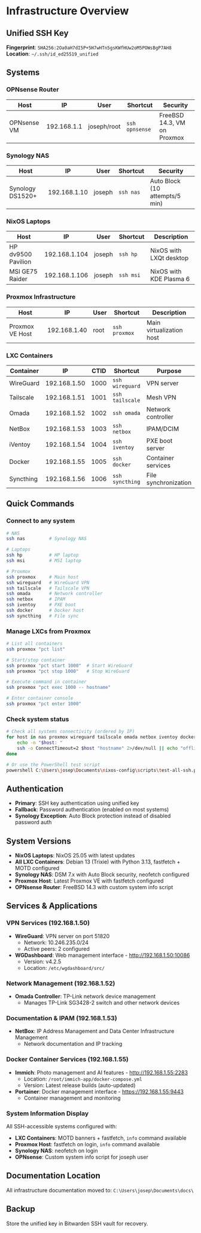 # Infrastructure Overview

## Unified SSH Key
**Fingerprint**: `SHA256:2Oa0aH7dI5P+5H7wHTn5gsKWfHUw2oM5POWsBgP7AH8`
**Location**: `~/.ssh/id_ed25519_unified`

## Systems

### OPNsense Router
| Host | IP | User | Shortcut | Security |
|------|-----|------|----------|----------|
| OPNsense VM | 192.168.1.1 | joseph/root | `ssh opnsense` | FreeBSD 14.3, VM on Proxmox |

### Synology NAS
| Host | IP | User | Shortcut | Security |
|------|-----|------|----------|----------|
| Synology DS1520+ | 192.168.1.10 | joseph | `ssh nas` | Auto Block (10 attempts/5 min) |

### NixOS Laptops
| Host | IP | User | Shortcut | Description |
|------|-----|------|----------|-------------|
| HP dv9500 Pavilion | 192.168.1.104 | joseph | `ssh hp` | NixOS with LXQt desktop |
| MSI GE75 Raider | 192.168.1.106 | joseph | `ssh msi` | NixOS with KDE Plasma 6 |

### Proxmox Infrastructure
| Host | IP | User | Shortcut | Description |
|------|-----|------|----------|-------------|
| Proxmox VE Host | 192.168.1.40 | root | `ssh proxmox` | Main virtualization host |

### LXC Containers
| Container | IP | CTID | Shortcut | Purpose |
|-----------|-----|------|----------|---------|
| WireGuard | 192.168.1.50 | 1000 | `ssh wireguard` | VPN server |
| Tailscale | 192.168.1.51 | 1001 | `ssh tailscale` | Mesh VPN |
| Omada | 192.168.1.52 | 1002 | `ssh omada` | Network controller |
| NetBox | 192.168.1.53 | 1003 | `ssh netbox` | IPAM/DCIM |
| iVentoy | 192.168.1.54 | 1004 | `ssh iventoy` | PXE boot server |
| Docker | 192.168.1.55 | 1005 | `ssh docker` | Container services |
| Syncthing | 192.168.1.56 | 1006 | `ssh syncthing` | File synchronization |

## Quick Commands

### Connect to any system
```bash
# NAS
ssh nas         # Synology NAS

# Laptops
ssh hp          # HP laptop
ssh msi         # MSI laptop

# Proxmox
ssh proxmox     # Main host
ssh wireguard   # WireGuard VPN
ssh tailscale   # Tailscale VPN
ssh omada       # Network controller
ssh netbox      # IPAM
ssh iventoy     # PXE boot
ssh docker      # Docker host
ssh syncthing   # File sync
```

### Manage LXCs from Proxmox
```bash
# List all containers
ssh proxmox "pct list"

# Start/stop container
ssh proxmox "pct start 1000"  # Start WireGuard
ssh proxmox "pct stop 1000"   # Stop WireGuard

# Execute command in container
ssh proxmox "pct exec 1000 -- hostname"

# Enter container console
ssh proxmox "pct enter 1000"
```

### Check system status
```bash
# Check all systems connectivity (ordered by IP)
for host in nas proxmox wireguard tailscale omada netbox iventoy docker syncthing hp msi; do
    echo -n "$host: "
    ssh -o ConnectTimeout=2 $host "hostname" 2>/dev/null || echo "offline"
done

# Or use the PowerShell test script
powershell C:\Users\josep\Documents\nixos-config\scripts\test-all-ssh.ps1
```

## Authentication
- **Primary**: SSH key authentication using unified key
- **Fallback**: Password authentication (enabled on most systems)
- **Synology Exception**: Auto Block protection instead of disabled password auth

## System Versions
- **NixOS Laptops**: NixOS 25.05 with latest updates
- **All LXC Containers**: Debian 13 (Trixie) with Python 3.13, fastfetch + MOTD configured
- **Synology NAS**: DSM 7.x with Auto Block security, neofetch configured
- **Proxmox Host**: Latest Proxmox VE with fastfetch configured
- **OPNsense Router**: FreeBSD 14.3 with custom system info script

## Services & Applications

### VPN Services (192.168.1.50)
- **WireGuard**: VPN server on port 51820
  - Network: 10.246.235.0/24
  - Active peers: 2 configured
- **WGDashboard**: Web management interface - http://192.168.1.50:10086
  - Version: v4.2.5
  - Location: `/etc/wgdashboard/src/`

### Network Management (192.168.1.52)
- **Omada Controller**: TP-Link network device management
  - Manages TP-Link SG3428-2 switch and other network devices

### Documentation & IPAM (192.168.1.53)
- **NetBox**: IP Address Management and Data Center Infrastructure Management
  - Network documentation and IP tracking

### Docker Container Services (192.168.1.55)
- **Immich**: Photo management and AI features - http://192.168.1.55:2283
  - Location: `/root/immich-app/docker-compose.yml`
  - Version: Latest release builds (auto-updated)
- **Portainer**: Docker management interface - https://192.168.1.55:9443
  - Container management and monitoring

### System Information Display
All SSH-accessible systems configured with:
- **LXC Containers**: MOTD banners + fastfetch, `info` command available
- **Proxmox Host**: fastfetch on login, `info` command available  
- **Synology NAS**: neofetch on login
- **OPNsense**: Custom system info script for joseph user

## Documentation Location
All infrastructure documentation moved to: `C:\Users\josep\Documents\docs\`

## Backup
Store the unified key in Bitwarden SSH vault for recovery.